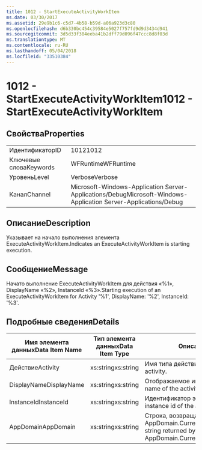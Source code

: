 ```yaml
---
title: 1012 - StartExecuteActivityWorkItem
ms.date: 03/30/2017
ms.assetid: 29e9b1c6-c5d7-4b58-b59d-a06a923d3c80
ms.openlocfilehash: d6b330bc454c39584e5027f757fd9d9d3434d941
ms.sourcegitcommit: 3d5d33f384eeba41b2dff79d096f47ccc8d8f03d
ms.translationtype: MT
ms.contentlocale: ru-RU
ms.lasthandoff: 05/04/2018
ms.locfileid: "33510384"
---
```

# <a name="1012---startexecuteactivityworkitem"></a><span data-ttu-id="2cbfb-102">1012 - StartExecuteActivityWorkItem</span><span class="sxs-lookup"><span data-stu-id="2cbfb-102">1012 - StartExecuteActivityWorkItem</span></span>
## <a name="properties"></a><span data-ttu-id="2cbfb-103">Свойства</span><span class="sxs-lookup"><span data-stu-id="2cbfb-103">Properties</span></span>  
  
|||  
|-|-|  
|<span data-ttu-id="2cbfb-104">Идентификатор</span><span class="sxs-lookup"><span data-stu-id="2cbfb-104">ID</span></span>|<span data-ttu-id="2cbfb-105">1012</span><span class="sxs-lookup"><span data-stu-id="2cbfb-105">1012</span></span>|  
|<span data-ttu-id="2cbfb-106">Ключевые слова</span><span class="sxs-lookup"><span data-stu-id="2cbfb-106">Keywords</span></span>|<span data-ttu-id="2cbfb-107">WFRuntime</span><span class="sxs-lookup"><span data-stu-id="2cbfb-107">WFRuntime</span></span>|  
|<span data-ttu-id="2cbfb-108">Уровень</span><span class="sxs-lookup"><span data-stu-id="2cbfb-108">Level</span></span>|<span data-ttu-id="2cbfb-109">Verbose</span><span class="sxs-lookup"><span data-stu-id="2cbfb-109">Verbose</span></span>|  
|<span data-ttu-id="2cbfb-110">Канал</span><span class="sxs-lookup"><span data-stu-id="2cbfb-110">Channel</span></span>|<span data-ttu-id="2cbfb-111">Microsoft-Windows-Application Server-Applications/Debug</span><span class="sxs-lookup"><span data-stu-id="2cbfb-111">Microsoft-Windows-Application Server-Applications/Debug</span></span>|  
  
## <a name="description"></a><span data-ttu-id="2cbfb-112">Описание</span><span class="sxs-lookup"><span data-stu-id="2cbfb-112">Description</span></span>  
 <span data-ttu-id="2cbfb-113">Указывает на начало выполнения элемента ExecuteActivityWorkItem.</span><span class="sxs-lookup"><span data-stu-id="2cbfb-113">Indicates an ExecuteActivityWorkItem is starting execution.</span></span>  
  
## <a name="message"></a><span data-ttu-id="2cbfb-114">Сообщение</span><span class="sxs-lookup"><span data-stu-id="2cbfb-114">Message</span></span>  
 <span data-ttu-id="2cbfb-115">Начато выполнение ExecuteActivityWorkItem для действия «%1», DisplayName «%2», InstanceId «%3».</span><span class="sxs-lookup"><span data-stu-id="2cbfb-115">Starting execution of an ExecuteActivityWorkItem for Activity '%1', DisplayName: '%2', InstanceId: '%3'.</span></span>  
  
## <a name="details"></a><span data-ttu-id="2cbfb-116">Подробные сведения</span><span class="sxs-lookup"><span data-stu-id="2cbfb-116">Details</span></span>  
  
|<span data-ttu-id="2cbfb-117">Имя элемента данных</span><span class="sxs-lookup"><span data-stu-id="2cbfb-117">Data Item Name</span></span>|<span data-ttu-id="2cbfb-118">Тип элемента данных</span><span class="sxs-lookup"><span data-stu-id="2cbfb-118">Data Item Type</span></span>|<span data-ttu-id="2cbfb-119">Описание</span><span class="sxs-lookup"><span data-stu-id="2cbfb-119">Description</span></span>|  
|--------------------|--------------------|-----------------|  
|<span data-ttu-id="2cbfb-120">Действие</span><span class="sxs-lookup"><span data-stu-id="2cbfb-120">Activity</span></span>|<span data-ttu-id="2cbfb-121">xs:string</span><span class="sxs-lookup"><span data-stu-id="2cbfb-121">xs:string</span></span>|<span data-ttu-id="2cbfb-122">Имя типа действия.</span><span class="sxs-lookup"><span data-stu-id="2cbfb-122">The type name of the activity.</span></span>|  
|<span data-ttu-id="2cbfb-123">DisplayName</span><span class="sxs-lookup"><span data-stu-id="2cbfb-123">DisplayName</span></span>|<span data-ttu-id="2cbfb-124">xs:string</span><span class="sxs-lookup"><span data-stu-id="2cbfb-124">xs:string</span></span>|<span data-ttu-id="2cbfb-125">Отображаемое имя действия.</span><span class="sxs-lookup"><span data-stu-id="2cbfb-125">The display name of the activity.</span></span>|  
|<span data-ttu-id="2cbfb-126">InstanceId</span><span class="sxs-lookup"><span data-stu-id="2cbfb-126">InstanceId</span></span>|<span data-ttu-id="2cbfb-127">xs:string</span><span class="sxs-lookup"><span data-stu-id="2cbfb-127">xs:string</span></span>|<span data-ttu-id="2cbfb-128">Идентификатор экземпляра действия.</span><span class="sxs-lookup"><span data-stu-id="2cbfb-128">The instance id of the activity.</span></span>|  
|<span data-ttu-id="2cbfb-129">AppDomain</span><span class="sxs-lookup"><span data-stu-id="2cbfb-129">AppDomain</span></span>|<span data-ttu-id="2cbfb-130">xs:string</span><span class="sxs-lookup"><span data-stu-id="2cbfb-130">xs:string</span></span>|<span data-ttu-id="2cbfb-131">Строка, возвращаемая AppDomain.CurrentDomain.FriendlyName.</span><span class="sxs-lookup"><span data-stu-id="2cbfb-131">The string returned by AppDomain.CurrentDomain.FriendlyName.</span></span>|
